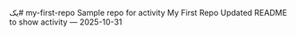 یک# my-first-repo
Sample repo for activity
My First Repo
Updated README to show activity — 2025-10-31
